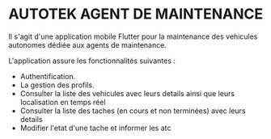 # AUTOTEK AGENT DE MAINTENANCE
Il s'agit d'une application mobile Flutter pour la maintenance des vehicules autonomes dédiée aux agents de maintenance.

L'application assure les fonctionnalités suivantes :

- Authentification.
- La gestion des profils.
- Consulter la liste des vehicules avec leurs details ainsi que leurs localisation en temps réel
- Consulter la liste des taches (en cours et non terminées) avec leurs details
- Modifier l'etat d'une tache et informer les atc 

